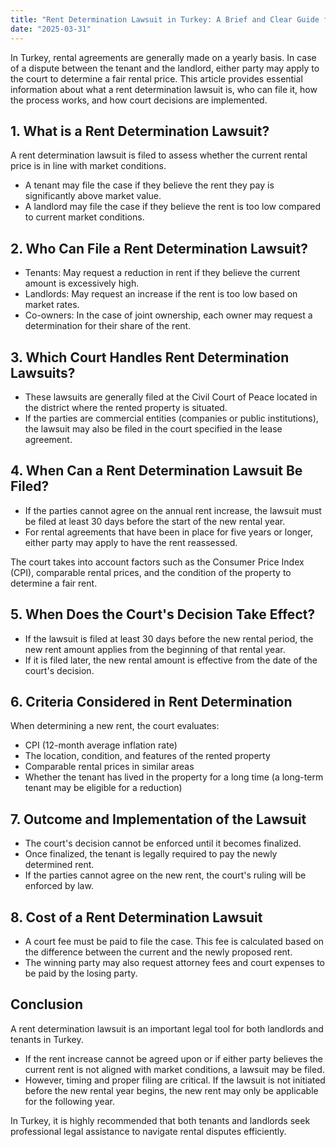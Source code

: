 ```yaml
---
title: "Rent Determination Lawsuit in Turkey: A Brief and Clear Guide for Russian Citizens"
date: "2025-03-31"
---
```


In Turkey, rental agreements are generally made on a yearly basis. In case of a dispute between the tenant and the landlord, either party may apply to the court to determine a fair rental price. This article provides essential information about what a rent determination lawsuit is, who can file it, how the process works, and how court decisions are implemented.

## 1. What is a Rent Determination Lawsuit?

A rent determination lawsuit is filed to assess whether the current rental price is in line with market conditions.

- A tenant may file the case if they believe the rent they pay is significantly above market value.
- A landlord may file the case if they believe the rent is too low compared to current market conditions.

## 2. Who Can File a Rent Determination Lawsuit?

- Tenants: May request a reduction in rent if they believe the current amount is excessively high.
- Landlords: May request an increase if the rent is too low based on market rates.
- Co-owners: In the case of joint ownership, each owner may request a determination for their share of the rent.

## 3. Which Court Handles Rent Determination Lawsuits?

- These lawsuits are generally filed at the Civil Court of Peace located in the district where the rented property is situated.
- If the parties are commercial entities (companies or public institutions), the lawsuit may also be filed in the court specified in the lease agreement.

## 4. When Can a Rent Determination Lawsuit Be Filed?

- If the parties cannot agree on the annual rent increase, the lawsuit must be filed at least 30 days before the start of the new rental year.
- For rental agreements that have been in place for five years or longer, either party may apply to have the rent reassessed.

The court takes into account factors such as the Consumer Price Index (CPI), comparable rental prices, and the condition of the property to determine a fair rent.

## 5. When Does the Court's Decision Take Effect?

- If the lawsuit is filed at least 30 days before the new rental period, the new rent amount applies from the beginning of that rental year.
- If it is filed later, the new rental amount is effective from the date of the court's decision.

## 6. Criteria Considered in Rent Determination

When determining a new rent, the court evaluates:
- CPI (12-month average inflation rate)
- The location, condition, and features of the rented property
- Comparable rental prices in similar areas
- Whether the tenant has lived in the property for a long time (a long-term tenant may be eligible for a reduction)

## 7. Outcome and Implementation of the Lawsuit

- The court's decision cannot be enforced until it becomes finalized.
- Once finalized, the tenant is legally required to pay the newly determined rent.
- If the parties cannot agree on the new rent, the court's ruling will be enforced by law.

## 8. Cost of a Rent Determination Lawsuit

- A court fee must be paid to file the case. This fee is calculated based on the difference between the current and the newly proposed rent.
- The winning party may also request attorney fees and court expenses to be paid by the losing party.

## Conclusion

A rent determination lawsuit is an important legal tool for both landlords and tenants in Turkey.

- If the rent increase cannot be agreed upon or if either party believes the current rent is not aligned with market conditions, a lawsuit may be filed.
- However, timing and proper filing are critical. If the lawsuit is not initiated before the new rental year begins, the new rent may only be applicable for the following year.

In Turkey, it is highly recommended that both tenants and landlords seek professional legal assistance to navigate rental disputes efficiently.